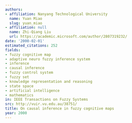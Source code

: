 ```yaml
---
authors:
- affiliation: Nanyang Technological University
  name: Yuan Miao
  slug: yuan_miao
- affiliation: null
  name: Zhi-Qiang Liu
  url: https://academic.microsoft.com/author/2807319232/
date: '2000-02-01'
estimated_citations: 252
fields:
- fuzzy cognitive map
- adaptive neuro fuzzy inference system
- inference
- causal inference
- fuzzy control system
- fuzzy set
- knowledge representation and reasoning
- state space
- artificial intelligence
- mathematics
in: IEEE Transactions on Fuzzy Systems
src: http://vuir.vu.edu.au/38751/
title: On causal inference in fuzzy cognitive maps
year: 2000
---
```

